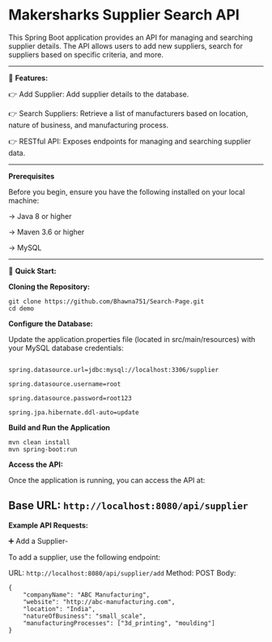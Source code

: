 # Makersharks Supplier Search API

This Spring Boot application provides an API for managing and searching supplier details. The API allows users to add new suppliers, search for suppliers based on specific criteria, and more.

-----

🔋 **Features:**

👉 Add Supplier: Add supplier details to the database.

👉 Search Suppliers: Retrieve a list of manufacturers based on location, nature of business, and manufacturing process.

👉 RESTful API: Exposes endpoints for managing and searching supplier data.

-----

**Prerequisites**

Before you begin, ensure you have the following installed on your local machine:

-> Java 8 or higher

-> Maven 3.6 or higher

-> MySQL 

-----

🤸 **Quick Start:**

**Cloning the Repository:**
```
git clone https://github.com/Bhawna751/Search-Page.git
cd demo
```
**Configure the Database:**

Update the application.properties file (located in src/main/resources) with your MySQL database credentials:

```

spring.datasource.url=jdbc:mysql://localhost:3306/supplier

spring.datasource.username=root

spring.datasource.password=root123

spring.jpa.hibernate.ddl-auto=update

```
**Build and Run the Application**
```
mvn clean install
mvn spring-boot:run
```
**Access the API:**

Once the application is running, you can access the API at:

Base URL: `http://localhost:8080/api/supplier`
-----
**Example API Requests:**

➕ Add a Supplier-

To add a supplier, use the following endpoint:

URL: `http://localhost:8080/api/supplier/add`
Method: POST
Body:
```
{
    "companyName": "ABC Manufacturing",
    "website": "http://abc-manufacturing.com",
    "location": "India",
    "natureOfBusiness": "small_scale",
    "manufacturingProcesses": ["3d_printing", "moulding"]
}

```
